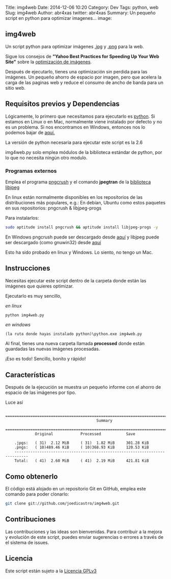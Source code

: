 Title: img4web
Date: 2014-12-06 10:20
Category: Dev
Tags: python, web
Slug: img4web
Author: abr4xas
twitter: abr4xas
Summary: Un pequeño script en python para optimizar imagenes... 
image: 

## img4web

Un script python para optimizar imágenes
[.jpg](http://es.wikipedia.org/wiki/Joint_Photographic_Experts_Group) y
[.png](http://es.wikipedia.org/wiki/Portable_Network_Graphics) para la web.

Sigue los consejos de **"Yahoo Best Practices for Speeding Up Your Web Site"**
sobre la [optimización de imágenes](http://developer.yahoo.com/performance/rules.html#opt_images).

Después de ejecutarlo, tienes una optimización sin perdida para las imágenes.
Un pequeño ahorro de espacio por imagen, pero que acelera la carga de las
paginas web y reduce el consumo de ancho de banda para un sitio web.


## Requisitos previos y Dependencias

Lógicamente, lo primero que necesitamos para ejecutarlo es
[python](http://www.python.org/). Si estamos en Linux o en Mac, normalmente
viene instalado por defecto y no es un problema. Si nos encontramos en Windows,
entonces nos lo podemos bajar de [aquí.](http://www.python.org/download/)

La versión de python necesaria para ejecutar este script es la 2.6

img4web.py solo emplea módulos de la biblioteca estándar de python, por lo que
no necesita ningún otro modulo.

### Programas externos

Emplea el programa [pngcrush](http://pmt.sourceforge.net/pngcrush/) y el comando
**jpegtran** de la [biblioteca libjpeg](http://www.ijg.org/)

En linux están normalmente disponibles en los repositorios de las distribuciones
más populares, e.g.:
En debian, Ubuntu como estos paquetes en sus repositorios: pngcrush & libjpeg-progs

Para instalarlos:
```bash
sudo aptitude install pngcrush && aptitude install libjpeg-progs -y
```
En Windows pngcrush puede ser descargado desde
[aquí](http://sourceforge.net/projects/pmt/files/pngcrush-executables/) y
libjpeg puede ser descargado (como gnuwin32) desde
[aquí](http://gnuwin32.sourceforge.net/downlinks/jpeg.php)

Esto ha sido probado en linux y Windows. Lo siento, no tengo un Mac.

## Instrucciones

Necesitas ejecutar este script dentro de la carpeta donde están las imágenes
que quieres optimizar.

Ejecutarlo es muy sencillo,

_en linux_
```bash
python img4web.py
```
_en windows_
```
(la ruta donde hayas instalado python)\python.exe img4web.py
```
Al final, tienes una nueva carpeta llamada **processed** donde están guardadas
las nuevas imágenes procesadas.

¡Eso es todo! Sencillo, bonito y rápido!

## Características

Después de la ejecución se muestra un pequeño informe con el ahorro de espacio
de las imágenes por tipo.

Luce así
```
    ============================================================================
                                        Summary
    ============================================================================
             Original            Processed           Save

    .jpgs:   ( 31)  2.12 MiB     ( 31)  1.82 MiB     301.28 KiB
    .pngs:   ( 10)489.46 KiB     ( 10)368.93 KiB     120.53 KiB
    ----------------------------------------------------------------------------
    Total:   ( 41)  2.60 MiB     ( 41)  2.19 MiB     421.81 KiB
```

## Como obtenerlo

El código está alojado en un repositorio Git en GitHub, emplea este comando para
poder clonarlo:

```bash
git clone git://github.com/joedicastro/img4web.git
```

## Contribuciones

Las contribuciones y las ideas son bienvenidas. Para contribuir a la mejora y
evolución de este script, puedes enviar sugerencias o errores a través de el
sistema de issues.

## Licencia

Este script están sujeto a la [Licencia GPLv3 ](http://www.gnu.org/licenses/gpl.html)
